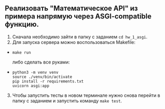 ## Реализовать "Математическое API" из примера напрямую через ASGI-compatible функцию.
1. Сначала необходимо зайти в папку с заданием ``cd hw_1_asgi``.
2. Для запуска сервера можно воспользоваться Makefile:
- ``make run`` 

    либо сделать все руками:
- ```shell
  python3 -m venv venv
  source ./venv/bin/activate
  pip install -r requirements.txt
  uvicorn asgi:app
  ```

3. Чтобы запустить тесты в новом терминале нужно снова перейти в папку с заданием и запустить команду ``make test``.